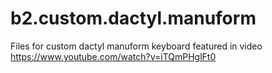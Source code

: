 # b2.custom.dactyl.manuform
Files for custom dactyl manuform keyboard featured in video https://www.youtube.com/watch?v=iTQmPHglFt0
